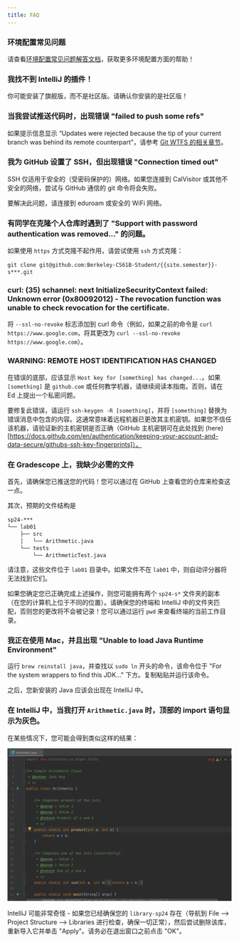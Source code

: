 ```yaml
---
title: FAQ
---
```


### 环境配置常见问题

请查看[环境配置常见问题解答文档](https://docs.google.com/document/d/1xsSWgYAFNIiJQEFC3gxNpvZf5DhEphDocRiCuyHkoqY/edit?usp=sharing)，获取更多环境配置方面的帮助！

### 我找不到 IntelliJ 的插件！

你可能安装了旗舰版，而不是社区版。请确认你安装的是社区版！

### 当我尝试推送代码时，出现错误 "failed to push some refs"

如果提示信息显示 “Updates were rejected because the tip of your current branch was behind its remote counterpart”，请参考 [Git WTFS 的相关章节](../../guides/git/wtfs/#error-failed-to-push-some-refs)。

### 我为 GitHub 设置了 SSH，但出现错误 "Connection timed out"

SSH 仅适用于安全的（受密码保护的）网络。如果您连接到 CalVisitor 或其他不安全的网络，尝试与 GitHub 通信的 git 命令将会失败。

要解决此问题，请连接到 eduroam 或安全的 WiFi 网络。

### 有同学在克隆个人仓库时遇到了 "Support with password authentication was removed..." 的问题。

如果使用 `https` 方式克隆不起作用，请尝试使用 `ssh` 方式克隆：

```shell
git clone git@github.com:Berkeley-CS61B-Student/{{site.semester}}-s***.git
```

### curl: (35) schannel: next InitializeSecurityContext failed: Unknown error (0x80092012) - The revocation function was unable to check revocation for the certificate.

将 `--ssl-no-revoke` 标志添加到 curl 命令（例如，如果之前的命令是 `curl https://www.google.com`，将其更改为 `curl --ssl-no-revoke https://www.google.com`）。

### WARNING: REMOTE HOST IDENTIFICATION HAS CHANGED

在错误的底部，应该显示 `Host key for [something] has changed...`。如果 `[something]` 是 `github.com` 或任何教学机器，请继续阅读本指南。否则，请在 Ed 上提出一个私密问题。

要修复此错误，请运行 `ssh-keygen -R [something]`，并将 `[something]` 替换为错误消息中包含的内容。这通常意味着远程机器已更改其主机密钥。如果您不信任该机器，请验证新的主机密钥是否正确（GitHub 主机密钥可在此处找到 (here)[https://docs.github.com/en/authentication/keeping-your-account-and-data-secure/githubs-ssh-key-fingerprints]）。

### 在 Gradescope 上，我缺少必需的文件

首先，请确保您已推送您的代码！您可以通过在 GitHub 上查看您的仓库来检查这一点。

其次，预期的文件结构是

```text
sp24-***
└── lab01
    ├── src
    │   └── Arithmetic.java
    └── tests
        └── ArithmeticTest.java
```

请注意，这些文件位于 `lab01` 目录中。如果文件不在 `lab01` 中，则自动评分器将无法找到它们。

如果您确定您已正确完成上述操作，则您可能拥有两个 `sp24-s*` 文件夹的副本（在您的计算机上位于不同的位置）。请确保您的终端和 IntelliJ 中的文件夹匹配，否则您的更改将不会被记录！您可以通过运行 `pwd` 来查看终端的当前工作目录。

### 我正在使用 Mac，并且出现 "Unable to load Java Runtime Environment"

运行 `brew reinstall java`，并查找以 `sudo ln` 开头的命令，该命令位于 "For the system wrappers to find this JDK..." 下方。复制粘贴并运行该命令。

之后，您新安装的 Java 应该会出现在 IntelliJ 中。

### 在 IntelliJ 中，当我打开 `Arithmetic.java` 时，顶部的 import 语句显示为灰色。

在某些情况下，您可能会得到类似这样的结果：

![Library Import Issue](/img/cs61b/import_algs4.png)

IntelliJ 可能非常奇怪 - 如果您已经确保您的 `library-sp24` 存在（导航到 File --> Project Structure --> Libraries 进行检查，确保一切正常），然后尝试删除该库，重新导入它并单击 "Apply"。请务必在退出窗口之前点击 "OK"。
